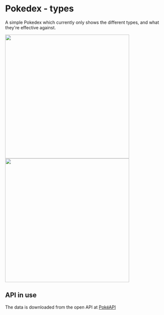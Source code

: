 # Pokedex - types

A simple Pokedex which currently only shows the different types, and what they're effective against.

<img src="https://lh3.googleusercontent.com/pw/ACtC-3eVrmnwdpK6EwYMz6PLVgn4CZXDCgdXBJC9nXDmik6axo_IHTM3A5nfanTk_DMUYIsbZ9RjTpZrboOf_1GyjZY1OwyD_k25QD6OctoG3Cnia-_MNKbLHf_ugxsFXi4NCIAVmqnZTXmA8EAMcJEraV4IcQ=w830-h1659-no" width="400"/> <img src="https://lh3.googleusercontent.com/pw/ACtC-3ev_TJjNC8JYXUUIbh1uE4KGlmzqqK_wzok0RleqrNMrBCl7RTx1AzAtfX8Osw7h4xDFAxQzlrliIL7DFz9xhQr0Q0O34lIOr8EmRpdkptkfqbboQSq7ao0sgxBfUHGE97bn2k-bYAfOC5wam3T_MCJTQ=w830-h1659-no?authuser=0" width="400"/> 


## API in use

The data is downloaded from the open API at [PokéAPI](https://pokeapi.co)
